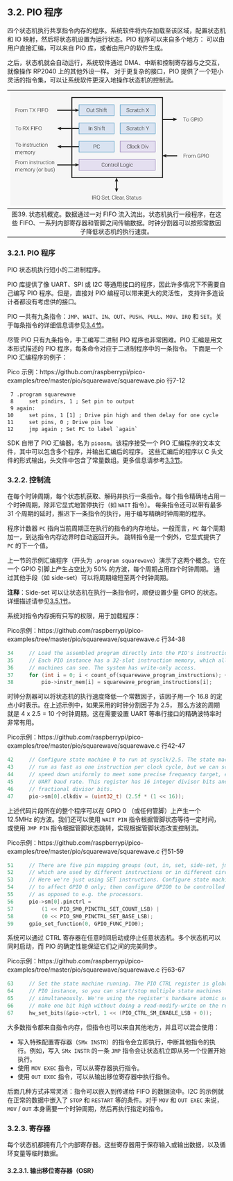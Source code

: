 ## 3.2. PIO 程序

四个状态机执行共享指令内存的程序。系统软件将内存加载至该区域，配置状态机和 IO 映射，然后将状态机设置为运行状态。PIO 程序可以来自多个地方：
可以由用户直接汇编，可以来自 PIO 库，或者由用户的软件生成。

之后，状态机就会自动运行，系统软件通过 DMA、中断和控制寄存器与之交互，就像操作 RP2040 上的其他外设一样。
对于更复杂的接口，PIO 提供了一个短小灵活的指令集，可以让系统软件更深入地操作状态机的控制流。

| ![图39](figures/figure-39.png) |
|:--:|
| 图39. 状态机概览。数据通过一对 FIFO 流入流出。状态机执行一段程序，在这些 FIFO、一系列内部寄存器和管脚之间传输数据。时钟分割器可以按照常数因子降低状态机的执行速度。 |


### 3.2.1. PIO 程序


PIO 状态机执行短小的二进制程序。

PIO 库提供了像 UART、SPI 或 I2C 等通用接口的程序，因此许多情况下不需要自己编写 PIO 程序。但是，直接对 PIO 编程可以带来更大的灵活性，
支持许多连设计者都没有考虑供的接口。

PIO 一共有九条指令：`JMP`、`WAIT`、`IN`、`OUT`、`PUSH`、`PULL`、`MOV`、`IRQ` 和 `SET`。关于每条指令的详细信息请参见[3.4节](section3-4)。

尽管 PIO 只有九条指令，手工编写二进制 PIO 程序也非常困难。PIO 汇编是用文本形式描述的 PIO 程序，每条命令对应于二进制程序中的一条指令。
下面是一个 PIO 汇编程序的例子：

<caption>Pico 示例：https://github.com/raspberrypi/pico-examples/tree/master/pio/squarewave/squarewave.pio 行7-12 </caption>

```
 7 .program squarewave
 8     set pindirs, 1 ; Set pin to output
 9 again:
10     set pins, 1 [1] ; Drive pin high and then delay for one cycle
11     set pins, 0 ; Drive pin low
12     jmp again ; Set PC to label `again`
```

SDK 自带了 PIO 汇编器，名为 `pioasm`。该程序接受一个 PIO 汇编程序的文本文件，其中可以包含多个程序，并输出汇编后的程序。
这些汇编后的程序以 C 头文件的形式输出，头文件中包含了常量数组。更多信息请参考[3.3节](section3-3)。


### 3.2.2. 控制流

在每个时钟周期，每个状态机获取、解码并执行一条指令。每个指令精确地占用一个时钟周期，除非它显式地暂停执行（如 `WAIT` 指令）。
每条指令还可以带有最多 31 个周期的延时，推迟下一条指令的执行，用于编写精确时钟周期的程序。

程序计数器 `PC` 指向当前周期正在执行的指令的内存地址。一般而言，`PC` 每个周期加一，到达指令内存边界时自动返回开头。
跳转指令是一个例外，它显式提供了 `PC` 的下一个值。

上一节的示例汇编程序（开头为 `.program squarewave`）演示了这两个概念。它在一个 GPIO 引脚上产生占空比为 50% 的方波，每个周期占用四个时钟周期。
通过其他手段（如 side-set）可以将周期缩短至两个时钟周期。

**注释**：Side-set 可以让状态机在执行一条指令时，顺便设置少量 GPIO 的状态。详细描述请参见[3.5.1节](section3-5#351-side-set)。

系统对指令内存拥有只写的权限，用于加载程序：

<caption>Pico示例：https://github.com/raspberrypi/pico-examples/tree/master/pio/squarewave/squarewave.c 行34-38</caption>

```c
34     // Load the assembled program directly into the PIO's instruction memory.
35     // Each PIO instance has a 32-slot instruction memory, which all 4 state
36     // machines can see. The system has write-only access.
37     for (int i = 0; i < count_of(squarewave_program_instructions); ++i)
38         pio->instr_mem[i] = squarewave_program_instructions[i];
```

时钟分割器可以将状态机的执行速度降低一个常数因子，该因子用一个 16.8 的定点小时表示。在上述示例中，如果采用的时钟分割因子为 2.5，
那么方波的周期就是 4 x 2.5 = 10 个时钟周期。这在需要设置 UART 等串行接口的精确波特率时非常有用。


<caption>Pico示例：https://github.com/raspberrypi/pico-examples/tree/master/pio/squarewave/squarewave.c 行42-47</caption>

```c
42     // Configure state machine 0 to run at sysclk/2.5. The state machines can
43     // run as fast as one instruction per clock cycle, but we can scale their
44     // speed down uniformly to meet some precise frequency target, e.g. for a
45     // UART baud rate. This register has 16 integer divisor bits and 8
46     // fractional divisor bits.
47     pio->sm[0].clkdiv = (uint32_t) (2.5f * (1 << 16));
```

上述代码片段所在的整个程序可以在 GPIO 0 （或任何管脚）上产生一个 12.5MHz 的方波。我们还可以使用 `WAIT PIN` 指令根据管脚状态等待一定时间，
或使用 `JMP PIN` 指令根据管脚状态跳转，实现根据管脚状态改变控制流。

<caption>Pico示例：https://github.com/raspberrypi/pico-examples/tree/master/pio/squarewave/squarewave.c 行51-59

```c
51     // There are five pin mapping groups (out, in, set, side-set, jmp pin)
52     // which are used by different instructions or in different circumstances.
53     // Here we're just using SET instructions. Configure state machine 0 SETs
54     // to affect GPIO 0 only; then configure GPIO0 to be controlled by PIO0,
55     // as opposed to e.g. the processors.
56     pio->sm[0].pinctrl =
57         (1 << PIO_SM0_PINCTRL_SET_COUNT_LSB) |
58         (0 << PIO_SM0_PINCTRL_SET_BASE_LSB);
59     gpio_set_function(0, GPIO_FUNC_PIO0);

```

系统可以通过 CTRL 寄存器在任意时间启动或停止任意状态机。多个状态机可以同时启动，而 PIO 的确定性能保证它们之间的完美同步。

<caption>Pico示例：https://github.com/raspberrypi/pico-examples/tree/master/pio/squarewave/squarewave.c 行63-67</caption>

```c
63     // Set the state machine running. The PIO CTRL register is global within a
64     // PIO instance, so you can start/stop multiple state machines
65     // simultaneously. We're using the register's hardware atomic set alias to
66     // make one bit high without doing a read-modify-write on the register.
67     hw_set_bits(&pio->ctrl, 1 << (PIO_CTRL_SM_ENABLE_LSB + 0));
```

大多数指令都来自指令内存，但指令也可以来自其他地方，并且可以混合使用：

- 写入特殊配置寄存器（`SMx INSTR`）的指令会立即执行，中断其他指令的执行。例如，写入 `SMx INSTR` 的一条 `JMP` 指令会让状态机立即从另一个位置开始执行。
- 使用 `MOV EXEC` 指令，可以从寄存器执行指令。
- 使用 `OUT EXEC` 指令，可以从输出移位寄存器中执行指令。

后面几种方式非常灵活：指令可以嵌入到传递给 FIFO 的数据流中。I2C 的示例就在正常的数据中嵌入了 `STOP` 和 `RESTART` 等的条件。对于 `MOV` 和 `OUT EXEC` 来说，
`MOV` / `OUT` 本身需要一个时钟周期，然后再执行指定的指令。


### 3.2.3. 寄存器

每个状态机都拥有几个内部寄存器。这些寄存器用于保存输入或输出数据，以及循环变量等临时数据。

#### 3.2.3.1. 输出移位寄存器（OSR）

